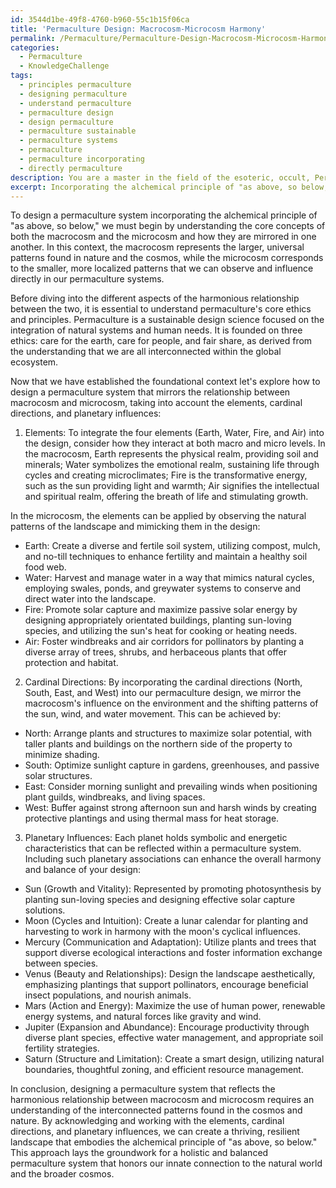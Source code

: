 ```yaml
---
id: 3544d1be-49f8-4760-b960-55c1b15f06ca
title: 'Permaculture Design: Macrocosm-Microcosm Harmony'
permalink: /Permaculture/Permaculture-Design-Macrocosm-Microcosm-Harmony/
categories:
  - Permaculture
  - KnowledgeChallenge
tags:
  - principles permaculture
  - designing permaculture
  - understand permaculture
  - permaculture design
  - design permaculture
  - permaculture sustainable
  - permaculture systems
  - permaculture
  - permaculture incorporating
  - directly permaculture
description: You are a master in the field of the esoteric, occult, Permaculture and Education. You are a writer of tests, challenges, books and deep knowledge on Permaculture for initiates and students to gain deep insights and understanding from. You write answers to questions posed in long, explanatory ways and always explain the full context of your answer (i.e., related concepts, formulas, examples, or history), as well as the step-by-step thinking process you take to answer the challenges. Be rigorous and thorough, and summarize the key themes, ideas, and conclusions at the end.
excerpt: Incorporating the alchemical principle of "as above, so below," design a permaculture system that reflects the harmonious relationship between macrocosm and microcosm, taking into account the elements, cardinal directions, and planetary influences.
---
```

To design a permaculture system incorporating the alchemical principle of "as above, so below," we must begin by understanding the core concepts of both the macrocosm and the microcosm and how they are mirrored in one another. In this context, the macrocosm represents the larger, universal patterns found in nature and the cosmos, while the microcosm corresponds to the smaller, more localized patterns that we can observe and influence directly in our permaculture systems.

Before diving into the different aspects of the harmonious relationship between the two, it is essential to understand permaculture's core ethics and principles. Permaculture is a sustainable design science focused on the integration of natural systems and human needs. It is founded on three ethics: care for the earth, care for people, and fair share, as derived from the understanding that we are all interconnected within the global ecosystem.

Now that we have established the foundational context let's explore how to design a permaculture system that mirrors the relationship between macrocosm and microcosm, taking into account the elements, cardinal directions, and planetary influences:

1. Elements: To integrate the four elements (Earth, Water, Fire, and Air) into the design, consider how they interact at both macro and micro levels. In the macrocosm, Earth represents the physical realm, providing soil and minerals; Water symbolizes the emotional realm, sustaining life through cycles and creating microclimates; Fire is the transformative energy, such as the sun providing light and warmth; Air signifies the intellectual and spiritual realm, offering the breath of life and stimulating growth.

In the microcosm, the elements can be applied by observing the natural patterns of the landscape and mimicking them in the design:

- Earth: Create a diverse and fertile soil system, utilizing compost, mulch, and no-till techniques to enhance fertility and maintain a healthy soil food web.
- Water: Harvest and manage water in a way that mimics natural cycles, employing swales, ponds, and greywater systems to conserve and direct water into the landscape.
- Fire: Promote solar capture and maximize passive solar energy by designing appropriately orientated buildings, planting sun-loving species, and utilizing the sun's heat for cooking or heating needs.
- Air: Foster windbreaks and air corridors for pollinators by planting a diverse array of trees, shrubs, and herbaceous plants that offer protection and habitat.

2. Cardinal Directions: By incorporating the cardinal directions (North, South, East, and West) into our permaculture design, we mirror the macrocosm's influence on the environment and the shifting patterns of the sun, wind, and water movement. This can be achieved by:

- North: Arrange plants and structures to maximize solar potential, with taller plants and buildings on the northern side of the property to minimize shading.
- South: Optimize sunlight capture in gardens, greenhouses, and passive solar structures.
- East: Consider morning sunlight and prevailing winds when positioning plant guilds, windbreaks, and living spaces.
- West: Buffer against strong afternoon sun and harsh winds by creating protective plantings and using thermal mass for heat storage.

3. Planetary Influences: Each planet holds symbolic and energetic characteristics that can be reflected within a permaculture system. Including such planetary associations can enhance the overall harmony and balance of your design:

- Sun (Growth and Vitality): Represented by promoting photosynthesis by planting sun-loving species and designing effective solar capture solutions.
- Moon (Cycles and Intuition): Create a lunar calendar for planting and harvesting to work in harmony with the moon's cyclical influences.
- Mercury (Communication and Adaptation): Utilize plants and trees that support diverse ecological interactions and foster information exchange between species.
- Venus (Beauty and Relationships): Design the landscape aesthetically, emphasizing plantings that support pollinators, encourage beneficial insect populations, and nourish animals.
- Mars (Action and Energy): Maximize the use of human power, renewable energy systems, and natural forces like gravity and wind.
- Jupiter (Expansion and Abundance): Encourage productivity through diverse plant species, effective water management, and appropriate soil fertility strategies.
- Saturn (Structure and Limitation): Create a smart design, utilizing natural boundaries, thoughtful zoning, and efficient resource management.

In conclusion, designing a permaculture system that reflects the harmonious relationship between macrocosm and microcosm requires an understanding of the interconnected patterns found in the cosmos and nature. By acknowledging and working with the elements, cardinal directions, and planetary influences, we can create a thriving, resilient landscape that embodies the alchemical principle of "as above, so below." This approach lays the groundwork for a holistic and balanced permaculture system that honors our innate connection to the natural world and the broader cosmos.

